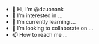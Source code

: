 - 👋 Hi, I’m @dzuonank
- 👀 I’m interested in ...
- 🌱 I’m currently learning ...
- 💞️ I’m looking to collaborate on ...
- 📫 How to reach me ...

<!---
dzuonank/dzuonank is a ✨ special ✨ repository because its `README.md` (this file) appears on your GitHub profile.
You can click the Preview link to take a look at your changes.
--->
